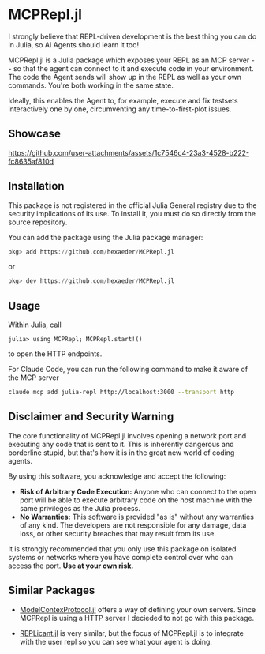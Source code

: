 # MCPRepl.jl

I strongly believe that REPL-driven development is the best thing you can do in Julia, so AI Agents should learn it too!

MCPRepl.jl is a Julia package which exposes your REPL as an MCP server -- so that the agent can connect to it and execute code in your environment.
The code the Agent sends will show up in the REPL as well as your own commands. You're both working in the same state.


Ideally, this enables the Agent to, for example, execute and fix testsets interactively one by one, circumventing any time-to-first-plot issues.

## Showcase

https://github.com/user-attachments/assets/1c7546c4-23a3-4528-b222-fc8635af810d

## Installation

This package is not registered in the official Julia General registry due to the security implications of its use. To install it, you must do so directly from the source repository.

You can add the package using the Julia package manager:

```julia
pkg> add https://github.com/hexaeder/MCPRepl.jl
```
or
```julia
pkg> dev https://github.com/hexaeder/MCPRepl.jl
```

## Usage
Within Julia, call
``` julia-repl
julia> using MCPRepl; MCPRepl.start!()
```
to open the HTTP endpoints.

For Claude Code, you can run the following command to make it aware of the MCP server
```sh
claude mcp add julia-repl http://localhost:3000 --transport http
```

## Disclaimer and Security Warning

The core functionality of MCPRepl.jl involves opening a network port and executing any code that is sent to it. This is inherently dangerous and borderline stupid, but that's how it is in the great new world of coding agents.

By using this software, you acknowledge and accept the following:

*   **Risk of Arbitrary Code Execution:** Anyone who can connect to the open port will be able to execute arbitrary code on the host machine with the same privileges as the Julia process.
*   **No Warranties:** This software is provided "as is" without any warranties of any kind. The developers are not responsible for any damage, data loss, or other security breaches that may result from its use.

It is strongly recommended that you only use this package on isolated systems or networks where you have complete control over who can access the port. **Use at your own risk.**


## Similar Packages
- [ModelContexProtocol.jl](https://github.com/JuliaSMLM/ModelContextProtocol.jl) offers a way of defining your own servers. Since MCPRepl is using a HTTP server I decieded to not go with this package.

- [REPLicant.jl](https://github.com/MichaelHatherly/REPLicant.jl) is very similar, but the focus of MCPRepl.jl is to integrate with the user repl so you can see what your agent is doing.
